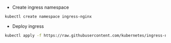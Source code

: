 - Create ingress namespace

``` bash
kubectl create namespace ingress-nginx
```

- Deploy ingress

``` bash
kubectl apply -f https://raw.githubusercontent.com/kubernetes/ingress-nginx/master/deploy/static/provider/cloud-generic.yaml
```
